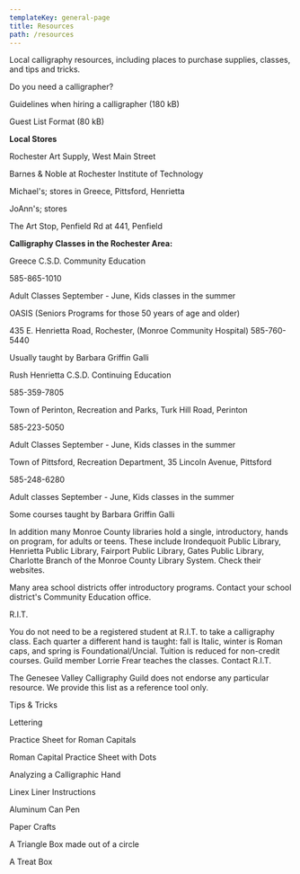 ```yaml
---
templateKey: general-page
title: Resources
path: /resources
---
```

Local calligraphy resources, including places to purchase supplies, classes, and tips and tricks.

Do you need a calligrapher?

Guidelines when hiring a calligrapher (180 kB)



Guest List Format (80 kB)



**Local Stores**

Rochester Art Supply, West Main Street

Barnes & Noble at Rochester Institute of Technology

Michael's; stores in Greece, Pittsford, Henrietta

JoAnn's; stores

The Art Stop, Penfield Rd at 441, Penfield



**Calligraphy Classes in the Rochester Area:**

Greece C.S.D. Community Education

585-865-1010

Adult Classes September - June, Kids classes in the summer



OASIS (Seniors Programs for those 50 years of age and older)

435 E. Henrietta Road, Rochester, (Monroe Community Hospital) 585-760-5440

Usually taught by Barbara Griffin Galli



Rush Henrietta C.S.D. Continuing Education

585-359-7805



Town of Perinton, Recreation and Parks, Turk Hill Road, Perinton

585-223-5050

Adult Classes September - June, Kids classes in the summer



Town of Pittsford, Recreation Department, 35 Lincoln Avenue, Pittsford

585-248-6280

Adult classes September - June, Kids classes in the summer

Some courses taught by Barbara Griffin Galli



In addition many Monroe County libraries hold a single, introductory, hands on program, for adults or teens. These include Irondequoit Public Library, Henrietta Public Library, Fairport Public Library, Gates Public Library, Charlotte Branch of the Monroe County Library System. Check their websites.



Many area school districts offer introductory programs. Contact your school district's Community Education office.



R.I.T.

You do not need to be a registered student at R.I.T. to take a calligraphy class. Each quarter a different hand is taught: fall is Italic, winter is Roman caps, and spring is Foundational/Uncial. Tuition is reduced for non-credit courses. Guild member Lorrie Frear teaches the classes. Contact R.I.T.



The Genesee Valley Calligraphy Guild does not endorse any particular resource. We provide this list as a reference tool only.



Tips & Tricks

Lettering

Practice Sheet for Roman Capitals

Roman Capital Practice Sheet with Dots

Analyzing a Calligraphic Hand

Linex Liner Instructions

Aluminum Can Pen



Paper Crafts

A Triangle Box made out of a circle

A Treat Box
